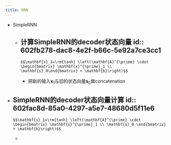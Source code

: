 ```yaml
---
title: RNN
---
```


- SimpleRNN
    - 计算SimpleRNN的decoder状态向量
      id:: 602fb278-dac8-4e2f-b66c-5e92a7ce3cc1
        -
          $$\mathbf{s}_1=\rm{tanh} \left(\mathbf{A}^{\prime} \cdot \begin{bmatrix} \mathbf{x}^{\prime}_1 \\ \mathbf{s}_0\end{bmatrix} + \mathbf{b}\right)$$
        - 把新的输入$\mathbf{x}_1$与旧的状态向量$\mathbf{s}_0$做concatenation
- SimpleRNN的decoder状态向量计算
  id:: 602fac8d-85a0-4297-a5e7-48680d5f11e6
    -
      $$\mathbf{s}_1=\rm{tanh} \left(\mathbf{A}^{\prime} \cdot \begin{bmatrix} \mathbf{x}^{\prime}_1 \\ \mathbf{s}_0 \end{bmatrix} + \mathbf{b}\right)$$
    -